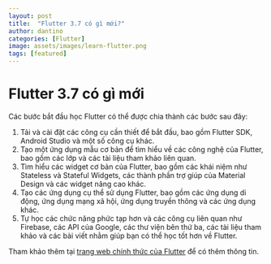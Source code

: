 ```yaml
---
layout: post
title:  "Flutter 3.7 có gì mới?"
author: dantino
categories: [Flutter]
image: assets/images/learn-flutter.png
tags: [featured]
---
```

# Flutter 3.7 có gì mới 

Các bước bắt đầu học Flutter có thể được chia thành các bước sau đây:

1. Tải và cài đặt các công cụ cần thiết để bắt đầu, bao gồm Flutter SDK, Android Studio và một số công cụ khác.
2. Tạo một ứng dụng mẫu cơ bản để tìm hiểu về các công nghệ của Flutter, bao gồm các lớp và các tài liệu tham khảo liên quan.
3. Tìm hiểu các widget cơ bản của Flutter, bao gồm các khái niệm như Stateless và Stateful Widgets, các thành phần trợ giúp của Material Design và các widget nâng cao khác.
4. Tạo các ứng dụng cụ thể sử dụng Flutter, bao gồm các ứng dụng di động, ứng dụng mạng xã hội, ứng dụng truyền thông và các ứng dụng khác.
5. Tự học các chức năng phức tạp hơn và các công cụ liên quan như Firebase, các API của Google, các thư viện bên thứ ba, các tài liệu tham khảo và các bài viết nhằm giúp bạn có thể học tốt hơn về Flutter.

Tham khảo thêm tại [trang web chính thức của Flutter][flutter-website] để có thêm thông tin.


[flutter-website]: hhttps://flutter.dev/learn

